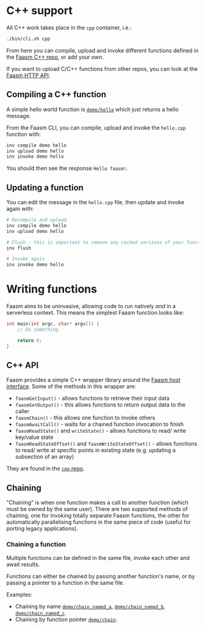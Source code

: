 # C++ support

All C++ work takes place in the `cpp` container, i.e.:

```bash
./bin/cli.sh cpp
```

From here you can compile, upload and invoke different functions defined in the
[Faasm C++ repo](https://github.com/faasm/cpp), or add your own.

If you want to upload C/C++ functions from other repos, you can look at the
[Faasm HTTP API](api.md).

## Compiling a C++ function

A simple hello world function is
[`demo/hello`](https://github.com/faasm/cpp/blob/main/func/demo/hello.cpp) which
just returns a hello message.

From the Faasm CLI, you can compile, upload and invoke the `hello.cpp`
function with:

```bash
inv compile demo hello
inv upload demo hello
inv invoke demo hello
```

You should then see the response `Hello faasm!`.

## Updating a function

You can edit the message in the `hello.cpp` file, then update and invoke again
with:

```bash
# Recompile and upload
inv compile demo hello
inv upload demo hello

# Flush - this is important to remove any cached versions of your function
inv flush

# Invoke again
inv invoke demo hello
```

# Writing functions

Faasm aims to be uninvasive, allowing code to run natively _and_ in a serverless
context. This means the simplest Faasm function looks like:

```c++
int main(int argc, char* argv[]) {
    // Do something

    return 0;
}
```

## C++ API

Faasm provides a simple C++ wrapper library around the [Faasm host
interface](host_interface.md).  Some of the methods in this wrapper are:

- `faasmGetInput()` - allows functions to retrieve their input data
- `faasmSetOutput()` - this allows functions to return output data to the caller
- `faasmChain()` - this allows one function to invoke others
- `faasmAwaitCall()` - waits for a chained function invocation to finish
- `faasmReadState()` and `writeState()` - allows functions to read/ write
  key/value state
- `faasmReadStateOffset()` and `faasmWriteStateOffset()` - allows functions to
  read/ write at specific points in existing state (e.g. updating a subsection
  of an array)

They are found in the [`cpp`
repo](https://github.com/faasm/cpp/tree/main/libfaasm).

## Chaining

"Chaining" is when one function makes a call to another function (which must be
owned by the same user).  There are two supported methods of chaining, one for
invoking totally separate Faasm functions, the other for automatically
parallelising functions in the same piece of code (useful for porting legacy
applications).

### Chaining a function

Multiple functions can be defined in the same file, invoke each other and await
results.

Functions can either be chained by passing another function's name, or by
passing a pointer to a function in the same file.

Examples:

- Chaining by name
  [`demo/chain_named_a`](https://github.com/faasm/cpp/blob/main/func/demo/chain_named_a.cpp),
  [`demo/chain_named_b`](https://github.com/faasm/cpp/blob/main/func/demo/chain_named_b.cpp),
  [`demo/chain_named_c`](https://github.com/faasm/cpp/blob/main/func/demo/chain_named_c.cpp).
- Chaining by function pointer
  [`demo/chain`](https://github.com/faasm/cpp/blob/main/func/demo/chain.cpp).

